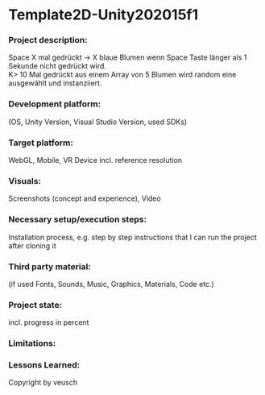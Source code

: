 # Template2D-Unity202015f1

### Project description: 
Space X mal gedrückt → X blaue Blumen wenn Space Taste länger als 1 Sekunde nicht gedrückt wird.<br>
K> 10 Mal gedrückt aus einem Array von 5 Blumen wird random eine ausgewählt und instanziiert.

### Development platform: 
(OS, Unity Version, Visual Studio Version, used SDKs)

### Target platform: 
WebGL, Mobile, VR Device incl. reference resolution 

### Visuals: 
Screenshots (concept and experience), Video

### Necessary setup/execution steps: 
Installation process, e.g. step by step instructions that I can run the project after cloning it

### Third party material: 
(if used Fonts, Sounds, Music, Graphics, Materials, Code etc.)

### Project state: 
incl. progress in percent

### Limitations: 

### Lessons Learned: 

Copyright by veusch
